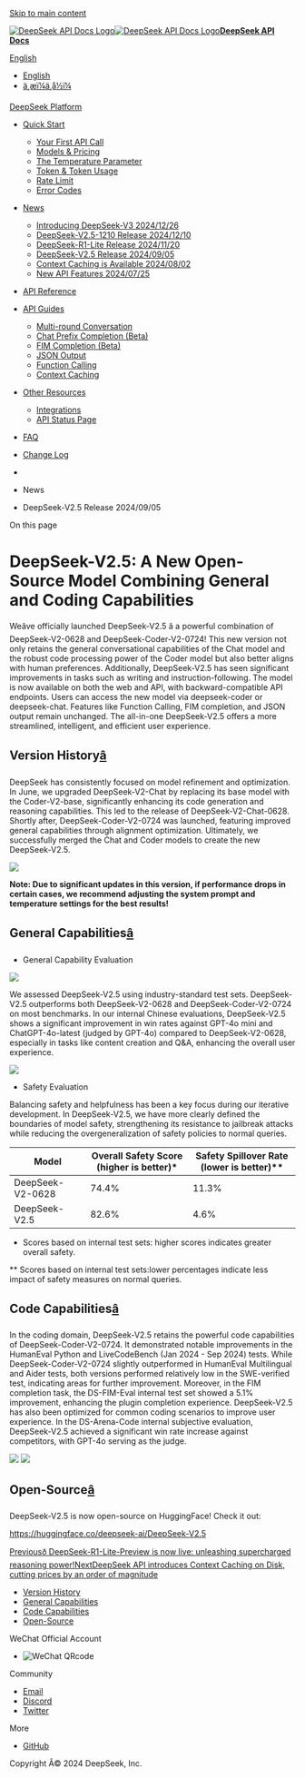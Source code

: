 [Skip to main content](https://api-docs.deepseek.com/news/news0905#__docusaurus_skipToContent_fallback)

[![DeepSeek API Docs Logo](https://cdn.deepseek.com/platform/favicon.png)![DeepSeek API Docs Logo](https://cdn.deepseek.com/platform/favicon.png)**DeepSeek API Docs**](https://api-docs.deepseek.com/)

[ English](https://api-docs.deepseek.com/news/news0905)

  * [English](https://api-docs.deepseek.com/news/news0905)
  * [ä¸­æï¼ä¸­å½ï¼](https://api-docs.deepseek.com/zh-cn/news/news0905)



[DeepSeek Platform](https://platform.deepseek.com/)

  * [Quick Start](https://api-docs.deepseek.com/)

    * [Your First API Call](https://api-docs.deepseek.com/)
    * [Models & Pricing](https://api-docs.deepseek.com/quick_start/pricing)
    * [The Temperature Parameter](https://api-docs.deepseek.com/quick_start/parameter_settings)
    * [Token & Token Usage](https://api-docs.deepseek.com/quick_start/token_usage)
    * [Rate Limit](https://api-docs.deepseek.com/quick_start/rate_limit)
    * [Error Codes](https://api-docs.deepseek.com/quick_start/error_codes)
  * [News](https://api-docs.deepseek.com/news/news1226)

    * [Introducing DeepSeek-V3 2024/12/26](https://api-docs.deepseek.com/news/news1226)
    * [DeepSeek-V2.5-1210 Release 2024/12/10](https://api-docs.deepseek.com/news/news1210)
    * [DeepSeek-R1-Lite Release 2024/11/20](https://api-docs.deepseek.com/news/news1120)
    * [DeepSeek-V2.5 Release 2024/09/05](https://api-docs.deepseek.com/news/news0905)
    * [Context Caching is Available 2024/08/02](https://api-docs.deepseek.com/news/news0802)
    * [New API Features 2024/07/25](https://api-docs.deepseek.com/news/news0725)
  * [API Reference](https://api-docs.deepseek.com/api/deepseek-api)

  * [API Guides](https://api-docs.deepseek.com/guides/multi_round_chat)

    * [Multi-round Conversation](https://api-docs.deepseek.com/guides/multi_round_chat)
    * [Chat Prefix Completion (Beta)](https://api-docs.deepseek.com/guides/chat_prefix_completion)
    * [FIM Completion (Beta)](https://api-docs.deepseek.com/guides/fim_completion)
    * [JSON Output](https://api-docs.deepseek.com/guides/json_mode)
    * [Function Calling](https://api-docs.deepseek.com/guides/function_calling)
    * [Context Caching](https://api-docs.deepseek.com/guides/kv_cache)
  * [Other Resources](https://github.com/deepseek-ai/awesome-deepseek-integration/tree/main)

    * [Integrations](https://github.com/deepseek-ai/awesome-deepseek-integration/tree/main)
    * [API Status Page](https://status.deepseek.com/)
  * [FAQ](https://api-docs.deepseek.com/faq)
  * [Change Log](https://api-docs.deepseek.com/updates)



  * [](https://api-docs.deepseek.com/)
  * News
  * DeepSeek-V2.5 Release 2024/09/05



On this page

# DeepSeek-V2.5: A New Open-Source Model Combining General and Coding Capabilities

Weâve officially launched DeepSeek-V2.5 â a powerful combination of DeepSeek-V2-0628 and DeepSeek-Coder-V2-0724! This new version not only retains the general conversational capabilities of the Chat model and the robust code processing power of the Coder model but also better aligns with human preferences. Additionally, DeepSeek-V2.5 has seen significant improvements in tasks such as writing and instruction-following. The model is now available on both the web and API, with backward-compatible API endpoints. Users can access the new model via deepseek-coder or deepseek-chat. Features like Function Calling, FIM completion, and JSON output remain unchanged. The all-in-one DeepSeek-V2.5 offers a more streamlined, intelligent, and efficient user experience.

## Version History[â](https://api-docs.deepseek.com/news/news0905#version-history "Direct link to Version History")

DeepSeek has consistently focused on model refinement and optimization. In June, we upgraded DeepSeek-V2-Chat by replacing its base model with the Coder-V2-base, significantly enhancing its code generation and reasoning capabilities. This led to the release of DeepSeek-V2-Chat-0628. Shortly after, DeepSeek-Coder-V2-0724 was launched, featuring improved general capabilities through alignment optimization. Ultimately, we successfully merged the Chat and Coder models to create the new DeepSeek-V2.5.

![](https://dp-cdn-deepseek.obs.cn-east-3.myhuaweicloud.com/api-docs/version_history_en.png)

**Note: Due to significant updates in this version, if performance drops in certain cases, we recommend adjusting the system prompt and temperature settings for the best results!**

## General Capabilities[â](https://api-docs.deepseek.com/news/news0905#general-capabilities "Direct link to General Capabilities")

  * General Capability Evaluation

![](https://dp-cdn-deepseek.obs.cn-east-3.myhuaweicloud.com/api-docs/benchmark_1.jpeg)

We assessed DeepSeek-V2.5 using industry-standard test sets. DeepSeek-V2.5 outperforms both DeepSeek-V2-0628 and DeepSeek-Coder-V2-0724 on most benchmarks. In our internal Chinese evaluations, DeepSeek-V2.5 shows a significant improvement in win rates against GPT-4o mini and ChatGPT-4o-latest (judged by GPT-4o) compared to DeepSeek-V2-0628, especially in tasks like content creation and Q&A, enhancing the overall user experience.

![](https://dp-cdn-deepseek.obs.cn-east-3.myhuaweicloud.com/api-docs/benchmark_2.jpg)

  * Safety Evaluation



Balancing safety and helpfulness has been a key focus during our iterative development. In DeepSeek-V2.5, we have more clearly defined the boundaries of model safety, strengthening its resistance to jailbreak attacks while reducing the overgeneralization of safety policies to normal queries.

Model| Overall Safety Score (higher is better)*| Safety Spillover Rate (lower is better)**  
---|---|---  
DeepSeek-V2-0628| 74.4%| 11.3%  
DeepSeek-V2.5| 82.6%| 4.6%  
  
* Scores based on internal test sets: higher scores indicates greater overall safety.

** Scores based on internal test sets:lower percentages indicate less impact of safety measures on normal queries.

## Code Capabilities[â](https://api-docs.deepseek.com/news/news0905#code-capabilities "Direct link to Code Capabilities")

In the coding domain, DeepSeek-V2.5 retains the powerful code capabilities of DeepSeek-Coder-V2-0724. It demonstrated notable improvements in the HumanEval Python and LiveCodeBench (Jan 2024 - Sep 2024) tests. While DeepSeek-Coder-V2-0724 slightly outperformed in HumanEval Multilingual and Aider tests, both versions performed relatively low in the SWE-verified test, indicating areas for further improvement. Moreover, in the FIM completion task, the DS-FIM-Eval internal test set showed a 5.1% improvement, enhancing the plugin completion experience. DeepSeek-V2.5 has also been optimized for common coding scenarios to improve user experience. In the DS-Arena-Code internal subjective evaluation, DeepSeek-V2.5 achieved a significant win rate increase against competitors, with GPT-4o serving as the judge.

![](https://dp-cdn-deepseek.obs.cn-east-3.myhuaweicloud.com/api-docs/benchmark_3.png) ![](https://dp-cdn-deepseek.obs.cn-east-3.myhuaweicloud.com/api-docs/benchmark_4.jpg)

## Open-Source[â](https://api-docs.deepseek.com/news/news0905#open-source "Direct link to Open-Source")

DeepSeek-V2.5 is now open-source on HuggingFace! Check it out:

<https://huggingface.co/deepseek-ai/DeepSeek-V2.5>

[Previousð DeepSeek-R1-Lite-Preview is now live: unleashing supercharged reasoning power!](https://api-docs.deepseek.com/news/news1120)[NextDeepSeek API introduces Context Caching on Disk, cutting prices by an order of magnitude](https://api-docs.deepseek.com/news/news0802)

  * [Version History](https://api-docs.deepseek.com/news/news0905#version-history)
  * [General Capabilities](https://api-docs.deepseek.com/news/news0905#general-capabilities)
  * [Code Capabilities](https://api-docs.deepseek.com/news/news0905#code-capabilities)
  * [Open-Source](https://api-docs.deepseek.com/news/news0905#open-source)



WeChat Official Account

  * ![WeChat QRcode](https://cdn.deepseek.com/official_account.jpg)



Community

  * [Email](mailto:api-service@deepseek.com)
  * [Discord](https://discord.gg/Tc7c45Zzu5)
  * [Twitter](https://twitter.com/deepseek_ai)



More

  * [GitHub](https://github.com/deepseek-ai)



Copyright Â© 2024 DeepSeek, Inc.
